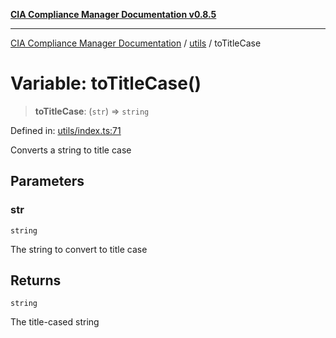 [**CIA Compliance Manager Documentation v0.8.5**](../../README.md)

***

[CIA Compliance Manager Documentation](../../modules.md) / [utils](../README.md) / toTitleCase

# Variable: toTitleCase()

> **toTitleCase**: (`str`) => `string`

Defined in: [utils/index.ts:71](https://github.com/Hack23/cia-compliance-manager/blob/b7c3bc9644fb5b9d82b5b184ba290206da25104b/src/utils/index.ts#L71)

Converts a string to title case

## Parameters

### str

`string`

The string to convert to title case

## Returns

`string`

The title-cased string
